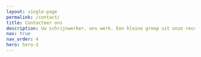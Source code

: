 ```yaml
---
layout: single-page
permalink: /contact/
title: Contacteer ons
description: Uw schrijnwerker, ons werk. Een kleine greep uit onze recente realisaties. Meer info. Neem zeker contact op
nav: true
nav_order: 4
hero: hero-3
---
```

